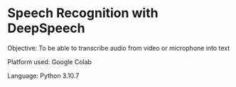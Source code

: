 # Speech Recognition with DeepSpeech

Objective: To be able to transcribe audio from video or microphone into text

Platform used: Google Colab

Language: Python 3.10.7
